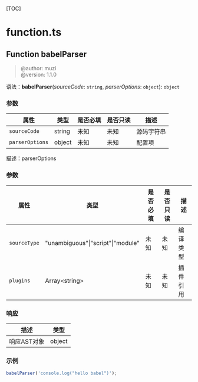 

[TOC]


# function.ts

## Function babelParser

> @author: muzi<br/>
> @version: 1.1.0<br/>

语法：**babelParser**(*sourceCode*: `string`, *parserOptions*: `object`): `object`


### 参数

|属性|类型|是否必填|是否只读|描述|
|---|---|---|---|---|
|`sourceCode`|string|未知|未知|源码字符串<br/>|
|`parserOptions`|object|未知|未知|配置项<br/>|

描述：parserOptions

### 参数

|属性|类型|是否必填|是否只读|描述|
|---|---|---|---|---|
|`sourceType`|"unambiguous"\|"script"\|"module"|未知|未知|编译类型<br/>|
|`plugins`|Array\<string\>|未知|未知|插件引用<br/>|


### 响应

|描述|类型|
|---|---|
|响应AST对象<br/>|object|


### 示例
```javascript
babelParser('console.log("hello babel")');
```

<br>
